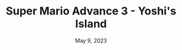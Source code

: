 ---
layout: gba
title: "Super Mario Advance 3 - Yoshi's Island"
categories:
 - approved
 - gba
 - universal
 - safe
tags:
- mario
- yoshi
date: May 9, 2023
permalink: /games/mario-advance-3-yoshi/play/details
publisher: Nintendo
gid: mario-advance-3-yoshi
---